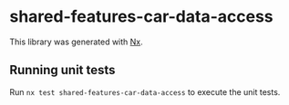# shared-features-car-data-access

This library was generated with [Nx](https://nx.dev).

## Running unit tests

Run `nx test shared-features-car-data-access` to execute the unit tests.
